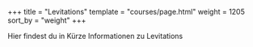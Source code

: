 +++
title = "Levitations"
template = "courses/page.html"
weight = 1205
sort_by = "weight"
+++

Hier findest du in Kürze Informationen zu Levitations
